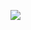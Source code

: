 
![](https://img.shields.io/badge/<Code>-<Python>-informational?style=flat&logo=<#3776AB>&logoColor=white&color=2bbc8a)
